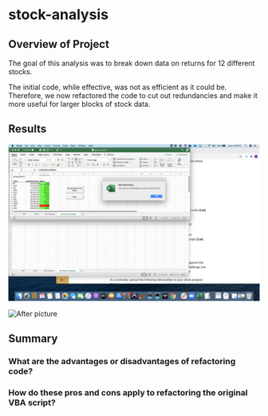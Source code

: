 # stock-analysis

## Overview of Project

The goal of this analysis was to break down data on returns for 12 different stocks.

The initial code, while effective, was not as efficient as it could be. Therefore, we now refactored the code to cut out redundancies and make it more useful for larger blocks of stock data.

## Results


![Before picture](Resources/Original_Code_Runtime_Screenshot.png)

![After picture](Resources/Refactored_Code_Runtime_Screenshot.png)



## Summary
### What are the advantages or disadvantages of refactoring code?



### How do these pros and cons apply to refactoring the original VBA script?

